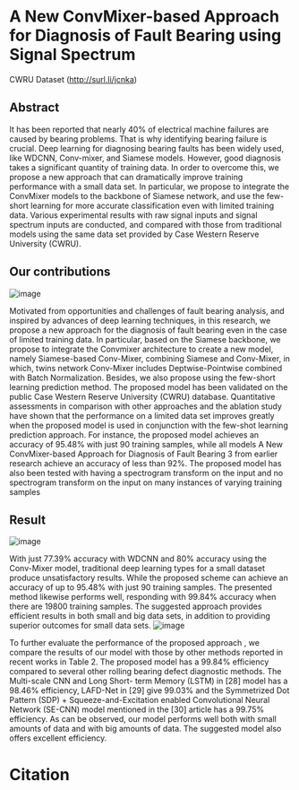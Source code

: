 # A New ConvMixer-based Approach for Diagnosis of Fault Bearing using Signal Spectrum
CWRU Dataset (http://surl.li/jcnka)
## Abstract
It has been reported that nearly 40% of electrical machine failures are caused by bearing problems. That is why identifying bearing failure is crucial. Deep learning for diagnosing bearing faults has been widely used, like WDCNN, Conv-mixer, and Siamese models. However, good diagnosis takes a significant quantity of training data. In order to overcome this, we propose a new approach that can dramatically improve training performance with a small data set. In particular, we propose to integrate the ConvMixer models to the backbone of Siamese network, and use the few-short learning for more accurate classification even with limited training data. Various experimental results with raw signal inputs and signal spectrum inputs are conducted, and compared with those from traditional models using the same data set provided by Case Western Reserve University (CWRU).
## Our contributions

![image](https://github.com/VuManhHung307201/bearing_faults_diagnosis/assets/106971509/1309f285-63d9-4740-9aa1-d477e14206dc)



Motivated from opportunities and challenges of fault bearing analysis, and inspired by advances of deep learning techniques, in this research, we propose
a new approach for the diagnosis of fault bearing even in the case of limited training data. In particular, based on the Siamese backbone, we propose to
integrate the Convmixer architecture to create a new model, namely Siamese-based Conv-Mixer, combining Siamese and Conv-Mixer, in which, twins network
Conv-Mixer includes Deptwise-Pointwise combined with Batch Normalization. Besides, we also propose using the few-short learning prediction method. The proposed model has been validated on the public Case Western Reserve University (CWRU) database. Quantitative assessments in comparison with other approaches and the ablation study have shown that the performance on a limited
data set improves greatly when the proposed model is used in conjunction with the few-shot learning prediction approach. For instance, the proposed model
achieves an accuracy of 95.48% with just 90 training samples, while all models A New ConvMixer-based Approach for Diagnosis of Fault Bearing 3 from earlier research achieve an accuracy of less than 92%. The proposed model has also been tested with having a spectrogram transform on the input and no spectrogram transform on the input on many instances of varying training samples
## Result
![image](https://github.com/VuManhHung307201/bearing_faults_diagnosis/assets/106971509/4c903c3e-f952-4b76-ade5-46f7bbe7821a)

  With just 77.39% accuracy with WDCNN and 80% accuracy using the Conv-Mixer model, traditional deep learning types for a small dataset produce unsatisfactory results.
While the proposed scheme can achieve an accuracy of up to 95.48% with just 90 training samples. The presented method likewise performs well, responding with 99.84% accuracy when there are 19800 training samples. The suggested approach provides efficient results in both small and big data sets, in addition to providing superior outcomes for small data sets. 
![image](https://github.com/VuManhHung307201/bearing_faults_diagnosis/assets/106971509/3c771828-ec32-4016-92d6-7c27dd1e2725)

  To further evaluate the performance of the proposed approach , we compare
the results of our model with those by other methods reported in recent works in
Table 2. The proposed model has a 99.84% efficiency compared to several other
rolling bearing defect diagnostic methods. The Multi-scale CNN and Long Short-
term Memory (LSTM) in [28] model has a 98.46% efficiency, LAFD-Net in [29]
give 99.03% and the Symmetrized Dot Pattern (SDP) + Squeeze-and-Excitation
enabled Convolutional Neural Network (SE-CNN) model mentioned in the [30]
article has a 99.75% efficiency. As can be observed, our model performs well both
with small amounts of data and with big amounts of data. The suggested model
also offers excellent efficiency.
# Citation
